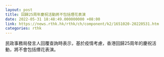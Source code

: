 ```yaml
---
layout: post
title: 回歸25周年慶祝活動將不包括煙花表演
date: 2022-05-31 18:48:49.000000000 +08:00
link: https://news.rthk.hk/rthk/ch/component/k2/1651020-20220531.htm
categories: rthk
---
```


民政事務局發言人回覆查詢時表示，基於疫情考慮，香港回歸25周年的慶祝活動，將不會包括煙花表演。
